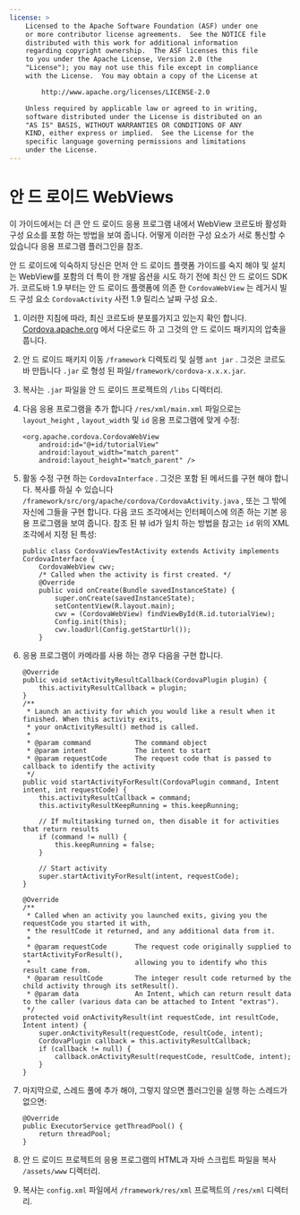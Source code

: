 ```yaml
---
license: >
    Licensed to the Apache Software Foundation (ASF) under one
    or more contributor license agreements.  See the NOTICE file
    distributed with this work for additional information
    regarding copyright ownership.  The ASF licenses this file
    to you under the Apache License, Version 2.0 (the
    "License"); you may not use this file except in compliance
    with the License.  You may obtain a copy of the License at

        http://www.apache.org/licenses/LICENSE-2.0

    Unless required by applicable law or agreed to in writing,
    software distributed under the License is distributed on an
    "AS IS" BASIS, WITHOUT WARRANTIES OR CONDITIONS OF ANY
    KIND, either express or implied.  See the License for the
    specific language governing permissions and limitations
    under the License.
---
```


# 안 드 로이드 WebViews

이 가이드에서는 더 큰 안 드 로이드 응용 프로그램 내에서 WebView 코르도바 활성화 구성 요소를 포함 하는 방법을 보여 줍니다. 어떻게 이러한 구성 요소가 서로 통신할 수 있습니다 응용 프로그램 플러그인을 참조.

안 드 로이드에 익숙하지 당신은 먼저 안 드 로이드 플랫폼 가이드를 숙지 해야 및 설치는 WebView를 포함의 더 특이 한 개발 옵션을 시도 하기 전에 최신 안 드 로이드 SDK가. 코르도바 1.9 부터는 안 드 로이드 플랫폼에 의존 한 `CordovaWebView` 는 레거시 빌드 구성 요소 `CordovaActivity` 사전 1.9 릴리스 날짜 구성 요소.

1.  이러한 지침에 따라, 최신 코르도바 분포를가지고 있는지 확인 합니다. [Cordova.apache.org][1] 에서 다운로드 하 고 그것의 안 드 로이드 패키지의 압축을 풉니다.

2.  안 드 로이드 패키지 이동 `/framework` 디렉토리 및 실행 `ant jar` . 그것은 코르도바 만듭니다 `.jar` 로 형성 된 파일`/framework/cordova-x.x.x.jar`.

3.  복사는 `.jar` 파일을 안 드 로이드 프로젝트의 `/libs` 디렉터리.

4.  다음 응용 프로그램을 추가 합니다 `/res/xml/main.xml` 파일으로는 `layout_height` , `layout_width` 및 `id` 응용 프로그램에 맞게 수정:
    
        <org.apache.cordova.CordovaWebView
            android:id="@+id/tutorialView"
            android:layout_width="match_parent"
            android:layout_height="match_parent" />
        

5.  활동 수정 구현 하는 `CordovaInterface` . 그것은 포함 된 메서드를 구현 해야 합니다. 복사를 하실 수 있습니다 `/framework/src/org/apache/cordova/CordovaActivity.java` , 또는 그 밖에 자신에 그들을 구현 합니다. 다음 코드 조각에서는 인터페이스에 의존 하는 기본 응용 프로그램을 보여 줍니다. 참조 된 뷰 id가 일치 하는 방법을 참고는 `id` 위의 XML 조각에서 지정 된 특성:
    
        public class CordovaViewTestActivity extends Activity implements CordovaInterface {
            CordovaWebView cwv;
            /* Called when the activity is first created. */
            @Override
            public void onCreate(Bundle savedInstanceState) {
                super.onCreate(savedInstanceState);
                setContentView(R.layout.main);
                cwv = (CordovaWebView) findViewById(R.id.tutorialView);
                Config.init(this);
                cwv.loadUrl(Config.getStartUrl());
            }
        

6.  응용 프로그램이 카메라를 사용 하는 경우 다음을 구현 합니다.
    
        @Override
        public void setActivityResultCallback(CordovaPlugin plugin) {
            this.activityResultCallback = plugin;
        }
        /**
         * Launch an activity for which you would like a result when it finished. When this activity exits,
         * your onActivityResult() method is called.
         *
         * @param command           The command object
         * @param intent            The intent to start
         * @param requestCode       The request code that is passed to callback to identify the activity
         */
        public void startActivityForResult(CordovaPlugin command, Intent intent, int requestCode) {
            this.activityResultCallback = command;
            this.activityResultKeepRunning = this.keepRunning;
        
            // If multitasking turned on, then disable it for activities that return results
            if (command != null) {
                this.keepRunning = false;
            }
        
            // Start activity
            super.startActivityForResult(intent, requestCode);
        }   
        
        @Override
        /**
         * Called when an activity you launched exits, giving you the requestCode you started it with,
         * the resultCode it returned, and any additional data from it.
         *
         * @param requestCode       The request code originally supplied to startActivityForResult(),
         *                          allowing you to identify who this result came from.
         * @param resultCode        The integer result code returned by the child activity through its setResult().
         * @param data              An Intent, which can return result data to the caller (various data can be attached to Intent "extras").
         */
        protected void onActivityResult(int requestCode, int resultCode, Intent intent) {
            super.onActivityResult(requestCode, resultCode, intent);
            CordovaPlugin callback = this.activityResultCallback;
            if (callback != null) {
                callback.onActivityResult(requestCode, resultCode, intent);
            }
        }
        

7.  마지막으로, 스레드 풀에 추가 해야, 그렇지 않으면 플러그인을 실행 하는 스레드가 없으면:
    
        @Override
        public ExecutorService getThreadPool() {
            return threadPool;
        }
        

8.  안 드 로이드 프로젝트의 응용 프로그램의 HTML과 자바 스크립트 파일을 복사 `/assets/www` 디렉터리.

9.  복사는 `config.xml` 파일에서 `/framework/res/xml` 프로젝트의 `/res/xml` 디렉터리.

 [1]: http://cordova.apache.org